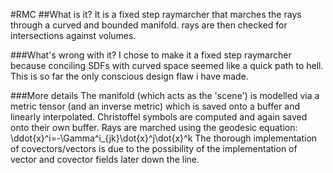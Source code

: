 #RMC
##What is it?
It is a fixed step raymarcher that marches the rays through a curved and bounded manifold.
rays are then checked for intersections against volumes.

###What's wrong with it?
I chose to make it a fixed step raymarcher because conciling SDFs with curved space seemed like a quick path to hell.
This is so far the only conscious design flaw i have made.

###More details
The manifold (which acts as the 'scene') is modelled via a metric tensor (and an inverse metric) which is saved onto a buffer and linearly interpolated.
Christoffel symbols are computed and again saved onto their own buffer. 
Rays are marched using the geodesic equation:
\ddot{x}^i=-\Gamma^i_{jk}\dot{x}^j\dot{x}^k
The thorough implementation of covectors/vectors is due to the possibility of the implementation of vector and covector fields later down the line.
